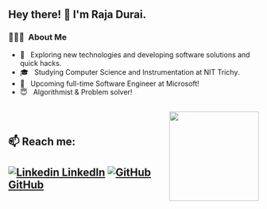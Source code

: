<h2> Hey there! 👋 I'm Raja Durai.</h2>

<h3> 👨🏻‍💻 &nbsp;About Me </h3>

- 🤔 &nbsp; Exploring new technologies and developing software solutions and quick hacks.
- 🎓 &nbsp; Studying Computer Science and Instrumentation at NIT Trichy.
- 💼 &nbsp; Upcoming full-time Software Engineer at Microsoft!
- 😇 &nbsp; Algorithmist & Problem solver!
<br/>
<a href="https://github.com/AVS1508">
  <img height="180em" align = "right" src="https://github-readme-stats.vercel.app/api/top-langs/?username=Raja58&theme=dark&layout=compact" />
</a>

<!-- ![Raja's github stats](https://github-readme-stats.vercel.app/api?username=Raja58&show_icons=true&theme=dark) -->
<br/>

## 📫 Reach me:
## [![Linkedin](https://i.stack.imgur.com/gVE0j.png) LinkedIn](https://www.linkedin.com/in/raja58)  [![GitHub](https://i.stack.imgur.com/tskMh.png) GitHub](https://github.com/Raja58)
